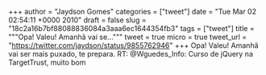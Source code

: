 
+++
author = "Jaydson Gomes"
categories = ["tweet"]
date = "Tue Mar 02 02:54:11 +0000 2010"
draft = false
slug = "18c2a16b7bf88088836084a3aaa6ec1644354fb3"
tags = ["tweet"]
title = """Opa! Valeu! Amanhã vai se..."""
tweet = true
micro = true
tweet_url = "https://twitter.com/jaydson/status/9855762946"
+++
Opa! Valeu! Amanhã vai ser mais puxado, te prepara. RT: @Wguedes_Info: Curso de jQuery na TargetTrust, muito bom
